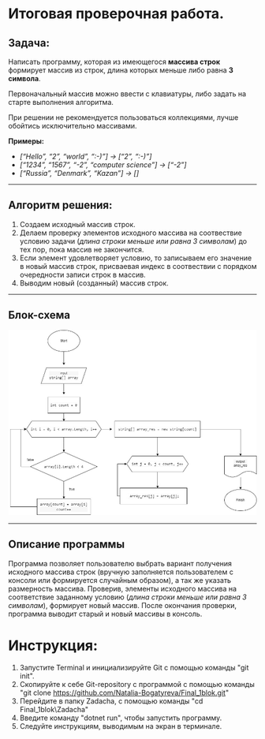 # Итоговая проверочная работа.
## Задача:
Написать программу, которая из имеющегося **массива строк** формирует массив из строк, длина которых меньше либо равна **3 символа**. 

Первоначальный массив можно ввести с клавиатуры, либо задать на старте выполнения алгоритма. 

При решении не рекомендуется пользоваться коллекциями, лучше обойтись исключительно массивами.

**Примеры:**
* *[“Hello”, “2”, “world”, “:-)”] → [“2”, “:-)”]*
* *[“1234”, “1567”, “-2”, “computer science”] → [“-2”]*
* *[“Russia”, “Denmark”, “Kazan”] → []*
***
## Алгоритм решения:
1. Создаем исходный массив строк.
2. Делаем проверку элементов исходного массива на соотвествие условию задачи (*длина строки меньше или равна 3 символам*) до тех пор, пока массив не закончится.
3. Если элемент удовлетворяет условию, то записываем его значение в новый массив строк, присваевая индекс в соотвествии с порядком очередности записи строк в массив.
4. Выводим новый (созданный) массив строк.
***
## Блок-схема
![Блок-схема алгоритма](algorinm.jpg)
***
## Описание программы
Программа позволяет пользователю выбрать вариант получения исходного массива строк (вручную заполняется пользователем с консоли или формируется случайным образом), а так же указать размерность массива.
Проверив, элементы исходного массива на соответствие заданному условию (*длина строки меньше или равна 3 символам*), формирует новый массив. После окончания проверки, программа выводит старый и новый массивы в консоль.

# Инструкция:
1. Запустите Terminal и инициализируйте Git с помощью команды "git init".
2. Скопируйте к себе Git-repository с программой с помощью команды "git clone https://github.com/Natalia-Bogatyreva/Final_1blok.git"
3. Перейдите в папку Zadacha, с помощью команды "cd Final_1blok\Zadacha"
4. Введите команду "dotnet run", чтобы запустить программу.
5. Следуйте инструкциям, выводимым на экран в терминале.
